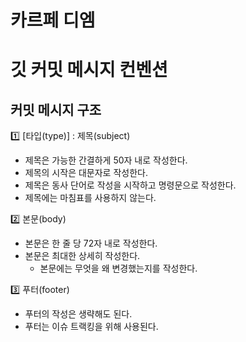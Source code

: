 # 카르페 디엠




# 깃 커밋 메시지 컨벤션

## **커밋 메시지 구조**

1️⃣ [타입(type)] : 제목(subject)

- 제목은 가능한 간결하게 50자 내로 작성한다.
- 제목의 시작은 대문자로 작성한다.
- 제목은 동사 단어로 작성을 시작하고 명령문으로 작성한다.
- 제목에는 마침표를 사용하지 않는다.

2️⃣ 본문(body)

- 본문은 한 줄 당 72자 내로 작성한다.
- 본문은 최대한 상세히 작성한다.
    - 본문에는 무엇을 왜 변경했는지를 작성한다.

3️⃣ 푸터(footer)

- 푸터의 작성은 생략해도 된다.
- 푸터는 이슈 트랙킹을 위해 사용된다.
